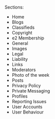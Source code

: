 Sections:

*   Home
*   Blogs
*   Classifieds
*   Copyright
*   e2 Membership
*   General
*   Images
*   Legal
*   Liability
*   Links
*   Moderators
*   Photo of the week
*   Posts
*   Privacy Policy
*   Private Messaging
*   Profiles
*   Reporting Issues
*   User Accounts
*   User Behaviour